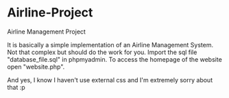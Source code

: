 # Airline-Project
Airline Management Project

It is basically a simple implementation of an Airline Management System. 
Not that complex but should do the work for you.
Import the sql file "database_file.sql" in phpmyadmin.
To access the homepage of the website open "website.php".



And yes, I know I haven't use external css and I'm extremely sorry about that :p
